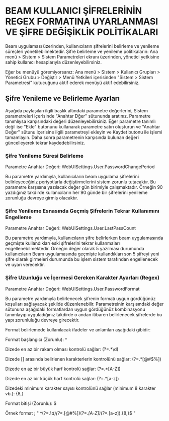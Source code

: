 # BEAM KULLANICI ŞİFRELERİNİN REGEX FORMATINA UYARLANMASI VE ŞİFRE DEĞİŞİKLİK POLİTİKALARI

Beam uygulaması üzerinden, kullanıcıların şifrelerini belirleme ve yenileme süreçleri yönetilebilmektedir.
Şifre belirleme ve yenileme politikaların: 
Ana menü > Sistem > Sistem Parametreleri 
ekranı üzerinden, yönetici yetkisine sahip kullanıcı hesaplarıyla düzenleyebilirsiniz.

Eğer bu menüyü göremiyorsanız:
Ana menü > Sistem > Kullanıcı Grupları > Yönetici Grubu > Değiştir > Menü Yetkileri içerisinden "Sistem > Sistem Parametresi" kutucuğunu aktif ederek menüyü aktif edebilirsiniz.


## Şifre Yenileme ve Belirleme Ayarları

Aşağıda paylaşılan ilgili başlık altındaki parametre değerlerini, Sistem parametreleri içerisinde "Anahtar Dğer" sütununda aratınız. Parametre tanımlıysa karşısındaki değeri düzenleyebilirsiniz. Eğer parametre tanımlı değil ise "Ekle" butonunu kullanarak parametre satırı oluşturun ve "Anahtar Değer" sütunu içerisine ilgili parametreyi ekleyin ve Kaydet  butonu ile işlemi tamamlayın. Daha sonra parametrenin karşısında bulunan değeri güncelleyerek tekrar kaydedebilirsiniz.

### Şifre Yenileme Süresi Belirleme

Parametre Anahtar Değeri:
WebUISettings.User.PasswordChangePeriod

Bu parametre yardımıyla, kullanıcıların beam uygulama şifrelerini belirleyeceğiniz periyotlarla değiştirmelerini sistem zorunlu tutacaktır. Bu parametre karşısına yazılacak değer gün birimiyle çalışmaktadır. Örneğin 90 yazdığınız takdirde kullanıcıların her 90 günde bir şifrelerini yenileme zorunluğu devreye girmiş olacaktır.


### Şifre Yenileme Esnasında Geçmiş Şifrelerin Tekrar Kullanımını Engelleme

Parametre Anahtar Değeri:
WebUISettings.User.LastPassCount

Bu parametre yardımıyla, kullanıcıların şifre belirlerken beam uygulamasında geçmişte kullandıkları eski şifrelerini tekrar kullanmaları engellenebilmektedir. Örneğin değer olarak 5 yazılması durumunda kullanıcıların Beam uygulamasında geçmişte kullandıkları son 5 şifreyi yeni şifre olarak girmeleri durumunda bu işlem sistem tarafından engellenecek ve uyarı verecektir.


### Şifre Uzunluğu ve İçermesi Gereken Karakter Ayarları (Regex)

Parametre Anahtar Değeri:
WebUISettings.User.PasswordFormat 

Bu parametre yardımıyla belirlenecek şifrenin formatı uygun gördüğünüz koşulları sağlayacak şekilde düzenlenebilir.  Parametreinin karşısındaki değer sütununa aşağıdaki formatlardan uygun gördüğünüz kombinasyonu tanımlayıp uyguladığınız takdirde o andan itibaren belirlenecek şifrelerde bu yapı zorunluluğu devreye girecektir.

Format belirlemede kullanılacak ifadeler ve anlamları aşağıdaki gibidir: 

Format başlangıcı (Zorunlu): ^ 

Dizede en az bir rakam olması kontrolü sağlar: (?=.*\d)

Dizede [] arasında belirlenen karakterlerin kontrolünü sağlar: (?=.*[@#$%])

Dizede en az bir büyük harf kontrolü sağlar: (?=.*[A-Z])

Dizede en az bir küçük harf kontrolü sağlar: (?=.*[a-z])

Dizedeki minimum karakter sayısı kontrolünü sağlar (minimum 8 karakter vb.): {8,}

Format bitişi (Zorunlu): $ 

Örnek format ; 
" ^(?=.*\d)(?=.*[@#%])(?=.*[A-Z])(?=.*[a-z]).{8,}$ "

